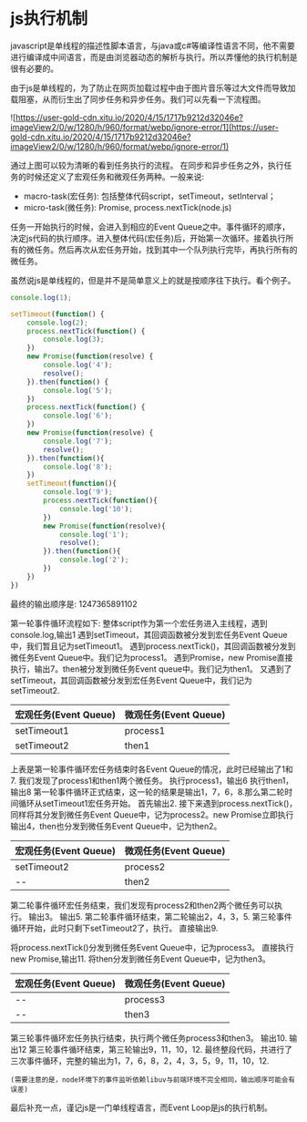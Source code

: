 # js执行机制
javascript是单线程的描述性脚本语言，与java或c#等编译性语言不同，他不需要进行编译成中间语言，而是由浏览器动态的解析与执行。所以弄懂他的执行机制是很有必要的。

由于js是单线程的，为了防止在网页加载过程中由于图片音乐等过大文件而导致加载阻塞，从而衍生出了同步任务和异步任务。我们可以先看一下流程图。

![https://user-gold-cdn.xitu.io/2020/4/15/1717b9212d32046e?imageView2/0/w/1280/h/960/format/webp/ignore-error/1](https://user-gold-cdn.xitu.io/2020/4/15/1717b9212d32046e?imageView2/0/w/1280/h/960/format/webp/ignore-error/1)

通过上图可以较为清晰的看到任务执行的流程。
在同步和异步任务之外，执行任务的时候还定义了宏观任务和微观任务两种。一般来说:

* macro-task(宏任务): 包括整体代码script，setTimeout，setInterval；
* micro-task(微任务): Promise, process.nextTick(node.js)

任务一开始执行的时候，会进入到相应的Event Queue之中。事件循环的顺序，决定js代码的执行顺序。进入整体代码(宏任务)后，开始第一次循环。接着执行所有的微任务。然后再次从宏任务开始，找到其中一个队列执行完毕，再执行所有的微任务。

虽然说js是单线程的，但是并不是简单意义上的就是按顺序往下执行。看个例子。

```js
console.log(1);

setTimeout(function() {
    console.log(2);
    process.nextTick(function() {
        console.log(3);
    })
    new Promise(function(resolve) {
        console.log('4');
        resolve();
    }).then(function() {
        console.log('5');
    })
    process.nextTick(function() {
        console.log('6');
    })
    new Promise(function(resolve) {
        console.log('7');
        resolve();
    }).then(function(){
        console.log('8');
    })
    setTimeout(function(){
        console.log('9');
        process.nextTick(function(){
            console.log('10');
        })
        new Promise(function(resolve){
            console.log('1');
            resolve();
        }).then(function(){
            console.log('2');
        })
    })
})
```

最终的输出顺序是: 1247365891102
 
第一轮事件循环流程如下:
整体script作为第一个宏任务进入主线程，遇到console.log,输出1
遇到setTimeout，其回调函数被分发到宏任务Event Queue中，我们暂且记为setTimeout1。
遇到process.nextTick()，其回调函数被分发到微任务Event Queue中。我们记为process1。
遇到Promise，new Promise直接执行，输出7。then被分发到微任务Event queue中。我们记为then1。
又遇到了setTimeout，其回调函数被分发到宏任务Event Queue中，我们记为setTimeout2.

| 宏观任务(Event Queue) | 微观任务(Event Queue) |
| ---- | ---- |
| setTimeout1 | process1 |
| setTimeout2 | then1 |

上表是第一轮事件循环宏任务结束时各Event Queue的情况，此时已经输出了1和7.
我们发现了process1和then1两个微任务。
执行process1，输出6
执行then1，输出8
第一轮事件循环正式结束，这一轮的结果是输出1，7，6，8.那么第二轮时间循环从setTimeout1宏任务开始。
首先输出2.
接下来遇到process.nextTick()，同样将其分发到微任务Event Queue中，记为process2。new Promise立即执行输出4，then也分发到微任务Event Queue中，记为then2。

| 宏观任务(Event Queue) | 微观任务(Event Queue) |
| ---- | ---- |
| setTimeout2 | process2 |
| -- | then2 |

第二轮事件循环宏任务结束，我们发现有process2和then2两个微任务可以执行。
输出3。
输出5.
第二轮事件循环结束，第二轮输出2，4，3，5.
第三轮事件循环开始，此时只剩下setTimeout2了，执行。
直接输出9.

将process.nextTick()分发到微任务Event Queue中，记为process3。
直接执行new Promise,输出11.
将then分发到微任务Event Queue中，记为then3。

| 宏观任务(Event Queue) | 微观任务(Event Queue) |
| ---- | ---- |
| -- | process3 |
| -- | then3 |

第三轮事件循环宏任务执行结束，执行两个微任务process3和then3。
输出10.
输出12
第三轮事件循环结束，第三轮输出9，11，10，12.
最终整段代码，共进行了三次事件循环，完整的输出为1，7，6，8，2，4，3，5，9，11，10，12.

`(需要注意的是，node环境下的事件监听依赖libuv与前端环境不完全相同，输出顺序可能会有误差)`

最后补充一点，谨记js是一门单线程语言，而Event Loop是js的执行机制。